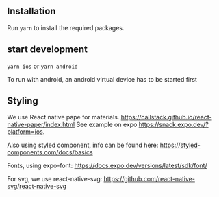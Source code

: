## Installation

Run `yarn` to install the required packages.

## start development

`yarn ios` or `yarn android` 

To run with android, an android virtual device has to be started first

## Styling

We use React native pape for materials.
https://callstack.github.io/react-native-paper/index.html
See example on expo https://snack.expo.dev/?platform=ios. 

Also using styled component,
info can be found here: https://styled-components.com/docs/basics

Fonts, using expo-font: https://docs.expo.dev/versions/latest/sdk/font/

For svg, we use react-native-svg: https://github.com/react-native-svg/react-native-svg


